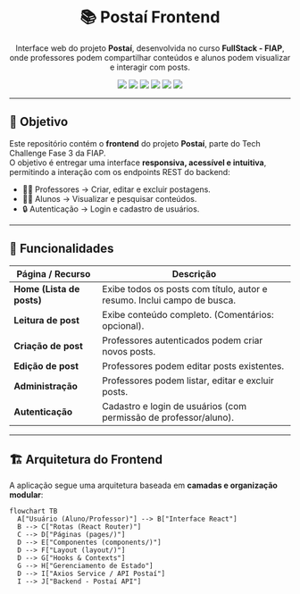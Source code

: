 <h1 align="center">📚 Postaí Frontend</h1>

<p align="center">
  Interface web do projeto <b>Postaí</b>, desenvolvida no curso <b>FullStack - FIAP</b>, onde professores podem compartilhar conteúdos e alunos podem visualizar e interagir com posts.
</p>

<p align="center">
  <a href="https://react.dev/"><img src="https://img.shields.io/badge/React-20232A?style=for-the-badge&logo=react&logoColor=61DAFB" /></a>
  <a href="https://www.typescriptlang.org/"><img src="https://img.shields.io/badge/TypeScript-007ACC?style=for-the-badge&logo=typescript&logoColor=white" /></a>
  <a href="https://vitejs.dev/"><img src="https://img.shields.io/badge/Vite-646CFF?style=for-the-badge&logo=vite&logoColor=white" /></a>
  <a href="https://chakra-ui.com/"><img src="https://img.shields.io/badge/ChakraUI-319795?style=for-the-badge&logo=chakraui&logoColor=white" /></a>
  <a href="https://axios-http.com/"><img src="https://img.shields.io/badge/Axios-5A29E4?style=for-the-badge&logo=axios&logoColor=white" /></a>
  <a href="https://render.com/"><img src="https://img.shields.io/badge/Render-000000?style=for-the-badge&logo=render&logoColor=white" /></a>
</p>

---

## 🎯 Objetivo

Este repositório contém o **frontend** do projeto **Postaí**, parte do Tech Challenge Fase 3 da FIAP.  
O objetivo é entregar uma interface **responsiva, acessível e intuitiva**, permitindo a interação com os endpoints REST do backend:

- 👩‍🏫 Professores → Criar, editar e excluir postagens.
- 👨‍🎓 Alunos → Visualizar e pesquisar conteúdos.
- 🔒 Autenticação → Login e cadastro de usuários.

---

## 🧰 Funcionalidades

| Página / Recurso          | Descrição                                                               |
| ------------------------- | ----------------------------------------------------------------------- |
| **Home (Lista de posts)** | Exibe todos os posts com título, autor e resumo. Inclui campo de busca. |
| **Leitura de post**       | Exibe conteúdo completo. (Comentários: opcional).                       |
| **Criação de post**       | Professores autenticados podem criar novos posts.                       |
| **Edição de post**        | Professores podem editar posts existentes.                              |
| **Administração**         | Professores podem listar, editar e excluir posts.                       |
| **Autenticação**          | Cadastro e login de usuários (com permissão de professor/aluno).        |

---

## 🏗️ Arquitetura do Frontend

A aplicação segue uma arquitetura baseada em **camadas e organização modular**:

```mermaid
flowchart TB
  A["Usuário (Aluno/Professor)"] --> B["Interface React"]
  B --> C["Rotas (React Router)"]
  C --> D["Páginas (pages/)"]
  D --> E["Componentes (components/)"]
  D --> F["Layout (layout/)"]
  D --> G["Hooks & Contexts"]
  G --> H["Gerenciamento de Estado"]
  D --> I["Axios Service / API Postaí"]
  I --> J["Backend - Postaí API"]
```
